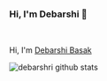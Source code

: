 ### Hi, I'm **Debarshi** 👋

</br>

Hi, I'm [Debarshi Basak](https://www.linkedin.com/in/debarshi-basak)


![debarshri github stats](https://github-readme-stats.vercel.app/api?username=debarshibasak&show_icons=true&theme=darcula)
